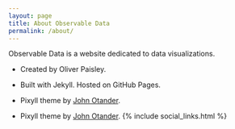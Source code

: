 ```yaml
---
layout: page
title: About Observable Data
permalink: /about/
---
```


Observable Data is a website dedicated to data visualizations.

* Created by Oliver Paisley. <font size="5"><a class="fa fa-twitter" href="https://twitter.com/4lpine"></a></font>
* Built with Jekyll. Hosted on GitHub Pages.
* Pixyll theme by [John Otander](http://johnotander.com). <font size="5"><a class="fa fa-twitter" href="https://twitter.com/4lpine"></a></font>

* Pixyll theme by [John Otander](http://johnotander.com). <html>{% include social_links.html %}</html>
